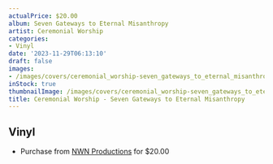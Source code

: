 ```yaml
---
actualPrice: $20.00
album: Seven Gateways to Eternal Misanthropy
artist: Ceremonial Worship
categories:
- Vinyl
date: '2023-11-29T06:13:10'
draft: false
images:
- /images/covers/ceremonial_worship-seven_gateways_to_eternal_misanthropy.jpg
inStock: true
thumbnailImage: /images/covers/ceremonial_worship-seven_gateways_to_eternal_misanthropy-thumb.jpg
title: Ceremonial Worship - Seven Gateways to Eternal Misanthropy
---
```


## Vinyl
* Purchase from [NWN Productions](http://shop.nwnprod.com/index.php?route=product/product&path=75&product_id=29103&sort=pd.name&order=ASC) for $20.00
